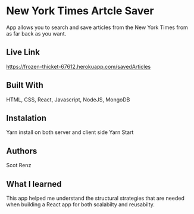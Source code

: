 # New York Times Artcle Saver
App allows you to search and save articles from the New York Times from as far back as you want.

## Live Link
https://frozen-thicket-67612.herokuapp.com/savedArticles

## Built With
HTML, CSS, React, Javascript, NodeJS, MongoDB

## Instalation
Yarn install on both server and client side
Yarn Start

## Authors
Scot Renz

## What I learned
This app helped me understand the structural strategies that are needed when building a React app for both scalabilty and reusabilty. 
